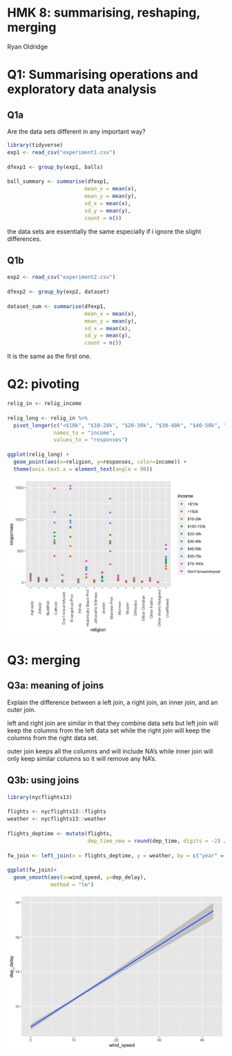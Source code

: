 HMK 8: summarising, reshaping, merging
================
Ryan Oldridge

# Q1: Summarising operations and exploratory data analysis

## Q1a

Are the data sets different in any important way?

``` r
library(tidyverse)
exp1 <- read_csv("experiment1.csv")

dfexp1 <- group_by(exp1, balls)

ball_summary <- summarise(dfexp1,
                         mean_x = mean(x),
                         mean_y = mean(y),
                         sd_x = mean(x),
                         sd_y = mean(y),
                         count = n())
```

the data sets are essentially the same especially if i ignore the slight
differences.

## Q1b

``` r
exp2 <- read_csv("experiment2.csv")

dfexp2 <- group_by(exp2, dataset)

dataset_sum <- summarise(dfexp1,
                         mean_x = mean(x),
                         mean_y = mean(y),
                         sd_x = mean(x),
                         sd_y = mean(y),
                         count = n())
```

It is the same as the first one.

# Q2: pivoting

``` r
relig_in <- relig_income

relig_long <- relig_in %>%
  pivot_longer(c("<$10k", "$10-20k", "$20-30k", "$30-40k", "$40-50k", "$50-75k", "$75-100k", "$100-150k", ">150k", "Don't know/refused"),
               names_to = "income",
               values_to = "responses")

ggplot(relig_long) +
  geom_point(aes(x=religion, y=responses, color=income)) +
  theme(axis.text.x = element_text(angle = 90))
```

![](HMK_8_files/figure-gfm/unnamed-chunk-3-1.png)

# Q3: merging

## Q3a: meaning of joins

Explain the difference between a left join, a right join, an inner join,
and an outer join.

left and right join are similar in that they combine data sets but left
join will keep the columns from the left data set while the right join
will keep the columns from the right data set.

outer join keeps all the columns and will include NA’s while inner join
will only keep similar columns so it will remove any NA’s.

## Q3b: using joins

``` r
library(nycflights13)

flights <- nycflights13::flights
weather <- nycflights13::weather

flights_deptime <- mutate(flights, 
                          dep_time_new = round(dep_time, digits = -2) / 100)

fw_join <- left_join(x = flights_deptime, y = weather, by = c("year" = "year", "month" = "month", "day" = "day", "dep_time_new" = "hour"))

ggplot(fw_join)+
  geom_smooth(aes(x=wind_speed, y=dep_delay),
              method = "lm")
```

![](HMK_8_files/figure-gfm/unnamed-chunk-4-1.png)
